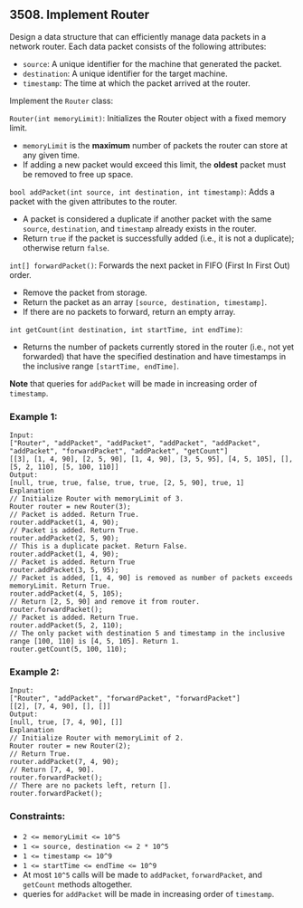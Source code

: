 ## 3508. Implement Router

Design a data structure that can efficiently manage data packets in a network router. Each data packet consists of the following attributes:

* ```source```: A unique identifier for the machine that generated the packet.
* ```destination```: A unique identifier for the target machine.
* ```timestamp```: The time at which the packet arrived at the router.

Implement the ```Router``` class:

```Router(int memoryLimit)```: Initializes the Router object with a fixed memory limit.

* ```memoryLimit``` is the **maximum** number of packets the router can store at any given time.
* If adding a new packet would exceed this limit, the **oldest** packet must be removed to free up space.

```bool addPacket(int source, int destination, int timestamp)```: Adds a packet with the given attributes to the router.

* A packet is considered a duplicate if another packet with the same ```source```, ```destination```, and ```timestamp``` already exists in the router.
* Return ```true``` if the packet is successfully added (i.e., it is not a duplicate); otherwise return ```false```.

```int[] forwardPacket()```: Forwards the next packet in FIFO (First In First Out) order.

* Remove the packet from storage.
* Return the packet as an array ```[source, destination, timestamp]```.
* If there are no packets to forward, return an empty array.

```int getCount(int destination, int startTime, int endTime)```:

* Returns the number of packets currently stored in the router (i.e., not yet forwarded) that have the specified destination and have timestamps in the inclusive range ```[startTime, endTime]```.

**Note** that queries for ```addPacket``` will be made in increasing order of ```timestamp```.

### Example 1:
```
Input:
["Router", "addPacket", "addPacket", "addPacket", "addPacket", "addPacket", "forwardPacket", "addPacket", "getCount"]
[[3], [1, 4, 90], [2, 5, 90], [1, 4, 90], [3, 5, 95], [4, 5, 105], [], [5, 2, 110], [5, 100, 110]]
Output:
[null, true, true, false, true, true, [2, 5, 90], true, 1]
Explanation
// Initialize Router with memoryLimit of 3.
Router router = new Router(3);
// Packet is added. Return True.
router.addPacket(1, 4, 90);
// Packet is added. Return True.
router.addPacket(2, 5, 90);
// This is a duplicate packet. Return False.
router.addPacket(1, 4, 90);
// Packet is added. Return True
router.addPacket(3, 5, 95);
// Packet is added, [1, 4, 90] is removed as number of packets exceeds memoryLimit. Return True.
router.addPacket(4, 5, 105);
// Return [2, 5, 90] and remove it from router.
router.forwardPacket();
// Packet is added. Return True.
router.addPacket(5, 2, 110);
// The only packet with destination 5 and timestamp in the inclusive range [100, 110] is [4, 5, 105]. Return 1.
router.getCount(5, 100, 110);
```
### Example 2:
```
Input:
["Router", "addPacket", "forwardPacket", "forwardPacket"]
[[2], [7, 4, 90], [], []]
Output:
[null, true, [7, 4, 90], []]
Explanation
// Initialize Router with memoryLimit of 2.
Router router = new Router(2);
// Return True.
router.addPacket(7, 4, 90);
// Return [7, 4, 90].
router.forwardPacket();
// There are no packets left, return [].
router.forwardPacket();
```

### Constraints:

* ```2 <= memoryLimit <= 10^5```
* ```1 <= source, destination <= 2 * 10^5```
* ```1 <= timestamp <= 10^9```
* ```1 <= startTime <= endTime <= 10^9```
* At most ```10^5``` calls will be made to ```addPacket```, ```forwardPacket```, and ```getCount``` methods altogether.
* queries for ```addPacket``` will be made in increasing order of ```timestamp```.